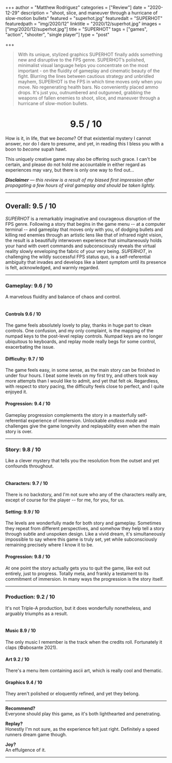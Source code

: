 +++
author = "Matthew Rodriguez"
categories = ["Review"]
date = "2020-12-29"
description = "shoot, slice, and maneuver through a hurricane of slow-motion bullets"
featured = "superhot.jpg"
featuredalt = "SUPERHOT"
featuredpath = "img/2020/12"
linktitle = "2020/12/superhot.jpg"
images = ["img/2020/12/superhot.jpg"]
title = "SUPERHOT"
tags = ["games", "action", "shooter", "single player"]
type = "post"

+++

> With its unique, stylized graphics SUPERHOT finally adds something new and disruptive to the FPS genre. SUPERHOT’s polished, minimalist visual language helps you concentrate on the most important - on the fluidity of gameplay and cinematic beauty of the fight.
> Blurring the lines between cautious strategy and unbridled mayhem, SUPERHOT is the FPS in which time moves only when you move. No regenerating health bars. No conveniently placed ammo drops. It's just you, outnumbered and outgunned, grabbing the weapons of fallen enemies to shoot, slice, and maneuver through a hurricane of slow-motion bullets.

<h1 style="text-align: center">9.5 / 10</h1>

How is it, in life, that we *become*? Of that existential mystery I cannot answer, nor do I dare to presume, and yet, in reading this I bless you with a boon to *become* supah hawt.

This uniquely creative game may also be offering such grace. I can't be certain, and please do not hold me accountable in either regard as experiences may vary, but there is only one way to find out...

*<b>Disclaimer</b> &mdash; this review is a result of my biased first impression after propagating a few hours of viral gameplay and should be taken lightly.*

***

## Overall: 9.5 / 10

*SUPERHOT* is a remarkably imaginative and courageous disruption of the FPS genre. Following a story that begins in the game menu -- at a computer terminal -- and gameplay that moves only with you, of dodging bullets and killing red enemies through an artistic lens like that of infrared night vision, the result is a beautifully interwoven experience that simultaneously holds your hand with overt commands and subconsciously reveals the virtual reality slowly enveloping the fabric of your very being. *SUPERHOT*, in challenging the wildly successful FPS status quo, is a self-referential ambiguity that invades and develops like a latent symptom until its presence is felt, acknowledged, and warmly regarded.

***

### Gameplay: 9.6 / 10
A marvelous fluidity and balance of chaos and control. 
<br>
<br>
 
#### Controls 9.6 / 10
The game feels absolutely lovely to play, thanks in huge part to clean controls. One confusion, and my only complaint, is the mapping of the numpad keys to the post-level replay controls. Numpad keys are no longer ubiquitous to keyboards, and replay mode really begs for some control, exacerbating the issue.

#### Difficulty: 9.7 / 10
The game feels easy, in some sense, as the main story can be finished in under four hours.  I beat some levels on my first try, and others took way more attempts than I would like to admit, and yet that felt ok. Regardless, with respect to story pacing, the difficulty feels close to perfect, and I quite enjoyed it. 

#### Progression: 9.4 / 10
Gameplay progression complements the story in a masterfully self-referential experience of immersion. Unlockable *endless mode* and challenges give the game longevity and replayability even when the main story is over.

***

### Story: 9.8 / 10
Like a clever mystery that tells you the resolution from the outset and yet confounds throughout.
<br>
<br>

#### Characters: 9.7 / 10
There is no backstory, and I'm not sure who any of the characters really are, except of course for the player -- for me, for you, for us.

#### Setting: 9.9 / 10
The levels are wonderfully made for both story and gameplay. Sometimes they repeat from different perspectives, and somehow they help tell a story through subtle and unspoken design. Like a vivid dream, it's simultaneously impossible to say where this game is truly set, yet while subconsciously remaining precisely where I know it to be.

#### Progression: 9.8 / 10
At one point the story actually gets you to quit the game, like exit out entirely, just to progress. Totally meta, and frankly a testament to its commitment of immersion. In many ways the progression is the story itself.

***

### Production: 9.2 / 10
It's not Triple-A production, but it does wonderfully nonetheless, and arguably triumphs as a result.
<br>
<br>

#### Music 8.9 / 10
The only music I remember is the track when the credits roll. Fortunately it claps (©abosante 2021).

#### Art 9.2 / 10
There's a menu item containing ascii art, which is really cool and thematic.

#### Graphics 9.4 / 10
They aren't polished or eloquently refined, and yet they belong.

***

**Recommend?**  
Everyone should play this game, as it's both lighthearted and penetrating.

**Replay?**  
Honestly I'm not sure, as the experience felt just right. Definitely a speed runners dream game though.

**Joy?**    
An effulgence of it.

***